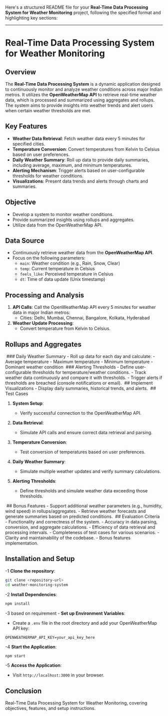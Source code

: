 Here's a structured README file for your **Real-Time Data Processing System for Weather Monitoring** project, following the specified format and highlighting key sections:

---

# Real-Time Data Processing System for Weather Monitoring

## Overview

The **Real-Time Data Processing System** is a dynamic application designed to continuously monitor and analyze weather conditions across major Indian metros. It utilizes the **OpenWeatherMap API** to retrieve real-time weather data, which is processed and summarized using aggregates and rollups. The system aims to provide insights into weather trends and alert users when certain weather thresholds are met.

## Key Features

- **Weather Data Retrieval**: Fetch weather data every 5 minutes for specified cities.
- **Temperature Conversion**: Convert temperatures from Kelvin to Celsius based on user preferences.
- **Daily Weather Summary**: Roll up data to provide daily summaries, including average, maximum, and minimum temperatures.
- **Alerting Mechanism**: Trigger alerts based on user-configurable thresholds for weather conditions.
- **Visualizations**: Present data trends and alerts through charts and summaries.

## Objective

- Develop a system to monitor weather conditions.
- Provide summarized insights using rollups and aggregates.
- Utilize data from the OpenWeatherMap API.

## Data Source

- Continuously retrieve weather data from the **OpenWeatherMap API**.
- Focus on the following parameters:
  - `main`: Weather condition (e.g., Rain, Snow, Clear)
  - `temp`: Current temperature in Celsius
  - `feels_like`: Perceived temperature in Celsius
  - `dt`: Time of data update (Unix timestamp)

## Processing and Analysis

1. **API Calls**: Call the OpenWeatherMap API every 5 minutes for weather data in major Indian metros:
   - Cities: Delhi, Mumbai, Chennai, Bangalore, Kolkata, Hyderabad
2. **Weather Update Processing**:
   - Convert temperature from Kelvin to Celsius.

## Rollups and Aggregates
<img src="" alt="">
### Daily Weather Summary
- Roll up data for each day and calculate:
  - Average temperature
  - Maximum temperature
  - Minimum temperature
  - Dominant weather condition
<img src="" alt="">
### Alerting Thresholds
- Define user-configurable thresholds for temperature/weather conditions.
- Track weather data continuously and compare it with thresholds.
- Trigger alerts if thresholds are breached (console notifications or email).
<img src="" alt="">
## Implement Visualizations
- Display daily summaries, historical trends, and alerts.
<img src="" alt="">
## Test Cases

1. **System Setup**:
   - Verify successful connection to the OpenWeatherMap API.
   
2. **Data Retrieval**:
   - Simulate API calls and ensure correct data retrieval and parsing.

3. **Temperature Conversion**:
   - Test conversion of temperatures based on user preferences.

4. **Daily Weather Summary**:
   - Simulate multiple weather updates and verify summary calculations.

5. **Alerting Thresholds**:
   - Define thresholds and simulate weather data exceeding those thresholds.
<img src="" alt="">
## Bonus Features
- Support additional weather parameters (e.g., humidity, wind speed) in rollups/aggregates.
- Retrieve weather forecasts and generate summaries based on predicted conditions.
<img src="" alt="">
## Evaluation Criteria
- Functionality and correctness of the system.
- Accuracy in data parsing, conversion, and aggregate calculations.
- Efficiency of data retrieval and processing intervals.
- Completeness of test cases for various scenarios.
- Clarity and maintainability of the codebase.
- Bonus features implementation.


## Installation and Setup

-1 **Clone the repository**:
   ```bash
   git clone <repository-url>
   cd weather-monitoring-system
   ```

 -2 **Install Dependencies**:
   ```bash
   npm install
   ```

 -3 based on requirement - **Set up Environment Variables**:
   - Create a `.env` file in the root directory and add your OpenWeatherMap API key:
   ```env
   OPENWEATHERMAP_API_KEY=your_api_key_here
   ```

-4 **Start the Application**:
   ```bash
   npm start
   ```

-5 **Access the Application**:
   - Visit `http://localhost:3000` in your browser.

## Conclusion
 Real-Time Data Processing System for Weather Monitoring, covering objectives, features, and setup instructions.
